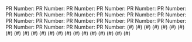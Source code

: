 PR Number: PR Number: PR Number: PR Number: PR Number: PR Number: PR Number: PR Number: PR Number: PR Number: PR Number: PR Number: PR Number: PR Number: PR Number: PR Number: PR Number: PR Number: PR Number: PR Number: PR Number: PR Number:  (#) (#) (#) (#) (#) (#) (#) (#) (#) (#) (#) (#) (#) (#) (#) (#) (#) (#) (#) (#) (#) (#)
